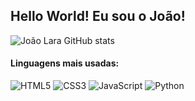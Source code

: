 ## Hello World!  Eu sou o João!

<!--- 
🔭 Trabalho com suporte técnico
- 🌱 Estudando Front-end e Design 
- 😄 Pronouns: Ele/Dele
- 👾 Tecnologia e Arte 🖤
-->

![João Lara GitHub stats](https://github-readme-stats.vercel.app/api?username=JoaovLara&show_icons=true&theme=merko)

#### Linguagens mais usadas:

![HTML5](https://img.shields.io/badge/-HTML5-E34F26?logo=html5&logoColor=ffffff)
![CSS3](https://img.shields.io/badge/-CSS3-1572B6?logo=css3&logoColor=ffffff)
![JavaScript](https://img.shields.io/badge/-JavaScript-F7DF1E?logo=javascript&logoColor=000000)
![Python](https://img.shields.io/badge/-Python-3776AB?logo=python&logoColor=ffffff)


